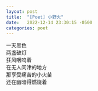 ```yaml
---
layout: post
title:  "[Poet] 小野火"
date:   2022-12-14 23:30:15 -0500
categories: poet
---
```


一天黑色\
两盏破灯\
狂风咽呜着\
在无人问津的地方\
那享受痛苦的小火苗\
还在幽暗得燃烧着
